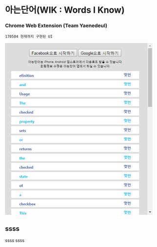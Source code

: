 
# 아는단어(WIK : Words I Know)
### Chrome Web Extension (Team Yaenedeul)

    170504 현재까지 구현된 UI
    
![구성UI화면](preview/wik_ui_170504.png) 

ssss
---------------------------------------
ssss
ssss